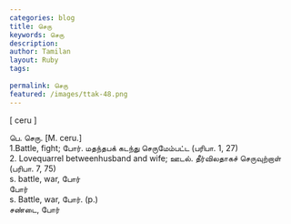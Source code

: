 ```yaml
---
categories: blog
title: செரு
keywords: செரு
description: 
author: Tamilan
layout: Ruby
tags: 
 
permalink: செரு
featured: /images/ttak-48.png
---
```

  
[ ceru ]  
  
பெ. செரு. [M. ceru.]  
1.Battle, fight; போர். மதந்தபக் கடந்து செருமேம்பட்ட (பரிபா. 1, 27)  
2. Lovequarrel betweenhusband and wife; ஊடல். தீர்விலதாகச் செருவுற்றாள் (பரிபா. 7, 75)  
s. battle, war, போர்  
போர்  
s. Battle, war, போர். (p.)  
சண்டை, போர்